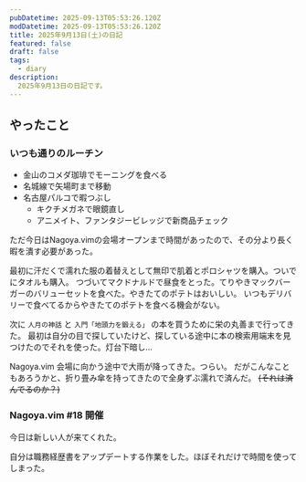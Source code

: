 ```yaml
---
pubDatetime: 2025-09-13T05:53:26.120Z
modDatetime: 2025-09-13T05:53:26.120Z
title: 2025年9月13日(土)の日記
featured: false
draft: false
tags:
  - diary
description:
  2025年9月13日の日記です。
---
```


## やったこと

### いつも通りのルーチン

- 金山のコメダ珈琲でモーニングを食べる
- 名城線で矢場町まで移動
- 名古屋パルコで暇つぶし
    - キクチメガネで眼鏡直し
    - アニメイト、ファンタジービレッジで新商品チェック

ただ今日はNagoya.vimの会場オープンまで時間があったので、その分より長く暇を潰す必要があった。

最初に汗だくで濡れた服の着替えとして無印で肌着とポロシャツを購入。ついでにタオルも購入。
つづいてマクドナルドで昼食をとった。てりやきマックバーガーのバリューセットを食べた。やきたてのポテトはおいしい。
いつもデリバリーで食べてるからやきたてのポテトを食べる機会がない。

次に `人月の神話` と `入門「地頭力を鍛える」` の本を買うために栄の丸善まで行ってきた。
最初は自分の目で探していたけど、探している途中に本の検索用端末を見つけたのでそれを使った。灯台下暗し…

Nagoya.vim 会場に向かう途中で大雨が降ってきた。つらい。
だがこんなこともあろうかと、折り畳み傘を持ってきたので全身ずぶ濡れで済んだ。 ~~(それは済んでるのか？)~~

### Nagoya.vim #18 開催

今日は新しい人が来てくれた。

自分は職務経歴書をアップデートする作業をした。ほぼそれだけで時間を使ってしまった。

